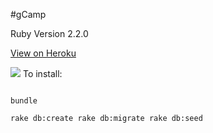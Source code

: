 #gCamp

Ruby Version 2.2.0

[View on Heroku](https://guarded-everglades-5530.herokuapp.com/)

<a href="https://codeclimate.com/github/Jessica-Koch/gCamp-Jessica-Koch"><img src="https://codeclimate.com/github/Jessica-Koch/gCamp-Jessica-Koch/badges/gpa.svg" /></a>
To install:

```

bundle

rake db:create rake db:migrate rake db:seed


